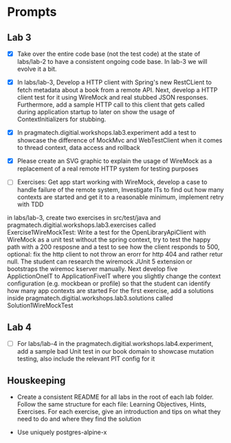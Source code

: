 # Prompts

## Lab 3

- [X] Take over the entire code base (not the test code) at the state of labs/lab-2 to have a consistent ongoing code base. In lab-3 we will evolve it a bit.

- [X] In labs/lab-3, Develop a HTTP client with Spring's new RestCLient to fetch metadata about a book from a remote API. Next, develop a HTTP client test for it using WireMock and real stubbed JSON responses. Furthermore, add a sample HTTP call to this client that gets called during application startup to later on show the usage of ContextInitializers for stubbing.

- [X] In pragmatech.digitial.workshops.lab3.experiment add a test to showcase the difference of MockMvc and WebTestClient when it comes to thread context, data access and rollback

- [X] Please create an SVG graphic to explain the usage of WireMock as a replacement of a real remote HTTP system for testing purposes

- [ ] Exercises: Get app start working with WireMock, develop a case to handle failure of the remote system, Investigate ITs to find out how many contexts are started and get it to a reasonable minimum, implement retry with TDD

in labs/lab-3, create two exercises in src/test/java and pragmatech.digitial.workshops.lab3.exercises called Exercise1WireMockTest: Write a test for the OpenLibraryApiClient with WireMock as a unit test without the spring context, try to test the happy path with a 200 resposne and a test to see how the client responds to 500, optional: fix the http client to not throw an erorr for http 404 and rather retur null. The student can research the wiremock JUnit 5 extension or bootstraps the wiremoc kserver manually. Next develop five ApplictionOneIT to ApplicationFiveIT where you slightly change the context configuration (e.g. mockbean or profile) so that the student can identify how many app contexts are started 
For the first exercise, add a solutions inside pragmatech.digitial.workshops.lab3.solutions called Solution1WireMockTest

## Lab 4

- [ ] For labs/lab-4 in the pragmatech.digitial.workshops.lab4.experiment, add a sample bad Unit test in our book domain to showcase mutation testing, also include the relevant PIT config for it

## Houskeeping

- Create a consistent README for all labs in the root of each lab folder. Follow the same structure for each file: Learning Objectives, Hints, Exercises. For each exercise, give an introduction and tips on what they need to do and where they find the solution

- Use uniquely postgres-alpine-x
